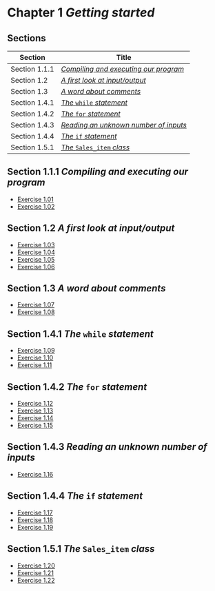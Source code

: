 # Chapter 1 _Getting started_

## Sections

| Section       | Title                                                   |
| ------------- | ------------------------------------------------------- |
| Section 1.1.1 | [_Compiling and executing our program_](./section1.1.1) |
| Section 1.2   | [_A first look at input/output_](./section1.2)          |
| Section 1.3   | [_A word about comments_](./section1.3)                 |
| Section 1.4.1 | [_The_ `while` _statement_](./section1.4.1)             |
| Section 1.4.2 | [_The_ `for` _statement_](./section1.4.2)               |
| Section 1.4.3 | [_Reading an unknown number of inputs_](./section1.4.3) |
| Section 1.4.4 | [_The_ `if` _statement_](./section1.4.4)                |
| Section 1.5.1 | [_The_ `Sales_item` _class_](./section1.5.1)            |


## Section 1.1.1 _Compiling and executing our program_
- [Exercise 1.01](./section1.1.1/exercise1.01)
- [Exercise 1.02](./section1.1.1/exercise1.02)

## Section 1.2 _A first look at input/output_
- [Exercise 1.03](./section1.2/exercise1.03)
- [Exercise 1.04](./section1.2/exercise1.04)
- [Exercise 1.05](./section1.2/exercise1.05)
- [Exercise 1.06](./section1.2/exercise1.06)

## Section 1.3 _A word about comments_
- [Exercise 1.07](./section1.3/exercise1.07)
- [Exercise 1.08](./section1.3/exercise1.08)

## Section 1.4.1 _The_ `while` _statement_
- [Exercise 1.09](./section1.4.1/exercise1.09)
- [Exercise 1.10](./section1.4.1/exercise1.10)
- [Exercise 1.11](./section1.4.1/exercise1.11)

## Section 1.4.2 _The_ `for` _statement_
- [Exercise 1.12](./section1.4.2/exercise1.12)
- [Exercise 1.13](./section1.4.2/exercise1.13)
- [Exercise 1.14](./section1.4.2/exercise1.14)
- [Exercise 1.15](./section1.4.2/exercise1.15)

## Section 1.4.3 _Reading an unknown number of inputs_
- [Exercise 1.16](./section1.4.3/exercise1.16)

## Section 1.4.4 _The_ `if` _statement_
- [Exercise 1.17](./section1.4.4/exercise1.17)
- [Exercise 1.18](./section1.4.4/exercise1.18)
- [Exercise 1.19](./section1.4.4/exercise1.19)

## Section 1.5.1 _The_ `Sales_item` _class_
- [Exercise 1.20](./section1.5.1/exercise1.20)
- [Exercise 1.21](./section1.5.1/exercise1.21)
- [Exercise 1.22](./section1.5.1/exercise1.22)
